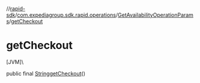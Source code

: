 //[rapid-sdk](../../../index.md)/[com.expediagroup.sdk.rapid.operations](../index.md)/[GetAvailabilityOperationParams](index.md)/[getCheckout](get-checkout.md)

# getCheckout

[JVM]\

public final [String](https://docs.oracle.com/javase/8/docs/api/java/lang/String.html)[getCheckout](get-checkout.md)()
